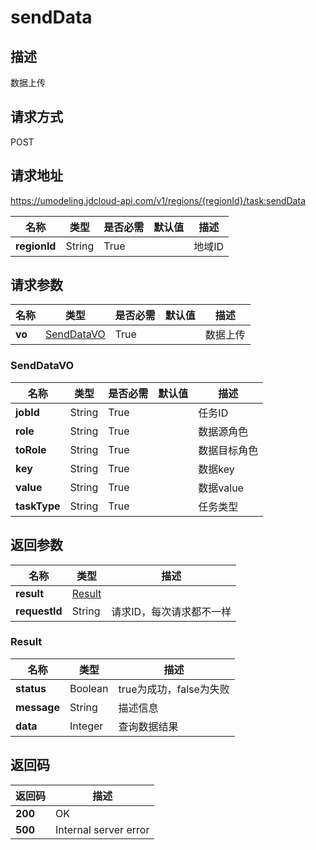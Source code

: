 # sendData


## 描述
数据上传


## 请求方式
POST

## 请求地址
https://umodeling.jdcloud-api.com/v1/regions/{regionId}/task:sendData

|名称|类型|是否必需|默认值|描述|
|---|---|---|---|---|
|**regionId**|String|True| |地域ID|

## 请求参数
|名称|类型|是否必需|默认值|描述|
|---|---|---|---|---|
|**vo**|[SendDataVO](senddata#senddatavo)|True| |数据上传|

### <div id="senddatavo">SendDataVO</div>
|名称|类型|是否必需|默认值|描述|
|---|---|---|---|---|
|**jobId**|String|True| |任务ID|
|**role**|String|True| |数据源角色|
|**toRole**|String|True| |数据目标角色|
|**key**|String|True| |数据key|
|**value**|String|True| |数据value|
|**taskType**|String|True| |任务类型|

## 返回参数
|名称|类型|描述|
|---|---|---|
|**result**|[Result](senddata#result)| |
|**requestId**|String|请求ID，每次请求都不一样|

### <div id="result">Result</div>
|名称|类型|描述|
|---|---|---|
|**status**|Boolean|true为成功，false为失败|
|**message**|String|描述信息|
|**data**|Integer|查询数据结果|

## 返回码
|返回码|描述|
|---|---|
|**200**|OK|
|**500**|Internal server error|
